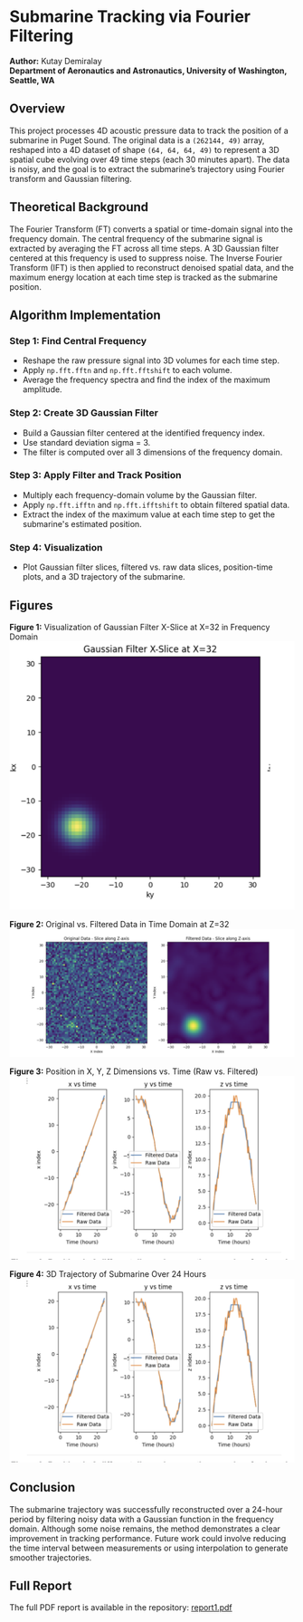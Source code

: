# Submarine Tracking via Fourier Filtering

**Author:** Kutay Demiralay  
**Department of Aeronautics and Astronautics, University of Washington, Seattle, WA**

## Overview

This project processes 4D acoustic pressure data to track the position of a submarine in Puget Sound. The original data is a `(262144, 49)` array, reshaped into a 4D dataset of shape `(64, 64, 64, 49)` to represent a 3D spatial cube evolving over 49 time steps (each 30 minutes apart). The data is noisy, and the goal is to extract the submarine’s trajectory using Fourier transform and Gaussian filtering.

## Theoretical Background

The Fourier Transform (FT) converts a spatial or time-domain signal into the frequency domain. The central frequency of the submarine signal is extracted by averaging the FT across all time steps. A 3D Gaussian filter centered at this frequency is used to suppress noise. The Inverse Fourier Transform (IFT) is then applied to reconstruct denoised spatial data, and the maximum energy location at each time step is tracked as the submarine position.

## Algorithm Implementation

### Step 1: Find Central Frequency

- Reshape the raw pressure signal into 3D volumes for each time step.
- Apply `np.fft.fftn` and `np.fft.fftshift` to each volume.
- Average the frequency spectra and find the index of the maximum amplitude.

### Step 2: Create 3D Gaussian Filter

- Build a Gaussian filter centered at the identified frequency index.
- Use standard deviation sigma = 3.
- The filter is computed over all 3 dimensions of the frequency domain.

### Step 3: Apply Filter and Track Position

- Multiply each frequency-domain volume by the Gaussian filter.
- Apply `np.fft.ifftn` and `np.fft.ifftshift` to obtain filtered spatial data.
- Extract the index of the maximum value at each time step to get the submarine's estimated position.

### Step 4: Visualization

- Plot Gaussian filter slices, filtered vs. raw data slices, position-time plots, and a 3D trajectory of the submarine.

## Figures

**Figure 1:** Visualization of Gaussian Filter X-Slice at X=32 in Frequency Domain  
![Figure 1](images/fig1.png)

**Figure 2:** Original vs. Filtered Data in Time Domain at Z=32  
![Figure 2](images/fig2.png)

**Figure 3:** Position in X, Y, Z Dimensions vs. Time (Raw vs. Filtered)  
![Figure 3](images/fig3.png)

**Figure 4:** 3D Trajectory of Submarine Over 24 Hours  
![Figure 4](images/fig4.png)

## Conclusion

The submarine trajectory was successfully reconstructed over a 24-hour period by filtering noisy data with a Gaussian function in the frequency domain. Although some noise remains, the method demonstrates a clear improvement in tracking performance. Future work could involve reducing the time interval between measurements or using interpolation to generate smoother trajectories.

## Full Report

The full PDF report is available in the repository: [report1.pdf](./report1.pdf)


